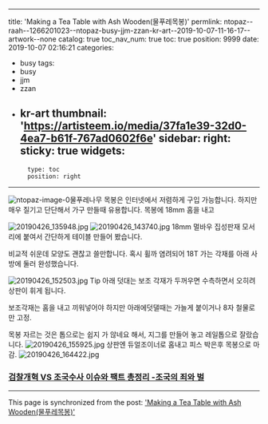 
---
title: 'Making a Tea Table with Ash Wooden(물푸레목봉)'
permlink: ntopaz--raah--1266201023--ntopaz-busy-jjm-zzan-kr-art--2019-10-07-11-16-17--artwork--none
catalog: true
toc_nav_num: true
toc: true
position: 9999
date: 2019-10-07 02:16:21
categories:
- busy
tags:
- busy
- jjm
- zzan
- kr-art
thumbnail: 'https://artisteem.io/media/37fa1e39-32d0-4ea7-b61f-767ad0602f6e'
sidebar:
    right:
        sticky: true
widgets:
    -
        type: toc
        position: right
---


![ntopaz-image-0](https://artisteem.io/media/37fa1e39-32d0-4ea7-b61f-767ad0602f6e)물푸레나무 목봉은 인터넷에서 저렴하게 구입 가능합니다.
하지만 매우 질기고 단단해서 가구 만들때 유용합니다. 
목봉에 18mm 홈을 내고 

![20190426_135948.jpg](https://cdn.steemitimages.com/DQmbgvKwAmuEFuNXpGmq69Er84wmXPVwMN7KhRDn8NnCmgy/20190426_135948.jpg)
![20190426_143740.jpg](https://cdn.steemitimages.com/DQmVSzTXuRbdyDvkdaNd2UxvoXyp2f86YN3Dg1f92CFxE2A/20190426_143740.jpg)
18mm 멀바우 집성판재 모서리에 붙여서 간단하게 테이블 만들어 봤습니다. 

비교적 쉬운데 모양도 괜찮고 쓸만합니다. 
혹시 휠까 염려되어 18T 가는 각재를 아래 사방에 둘러 완성했습니다.

![20190426_152503.jpg](https://cdn.steemitimages.com/DQmPbk19YU9mZ2L8PMkU3DrfgWbk15PozWQPFMVAYQNPwMZ/20190426_152503.jpg)
Tip  아래 덧대는 보조 각재가 두꺼우면 수측하면서 오히려 상판이 휘게 됩니다. 

보조각재는 홈을 내고 끼워넣어야 하지만 아래에덧댈때는 가늘게  붙이거나 8자 철물로만 고정.

목봉 자르는 것은 톱으로는 쉽지 가 않네요 
해서, 지그를 만들어 놓고 레일톱으로 잘랐습니다. 
![20190426_155925.jpg](https://cdn.steemitimages.com/DQmPg5LRWX2wP18xzacqqm1LiwhQrokN22rzxr4pxdffwMa/20190426_155925.jpg)
상판엔 듀얼조이너로 홈내고 피스 박은후 목봉으로 마감. 
![20190426_164422.jpg](https://cdn.steemitimages.com/DQmdSm4uuChSRHWLnpNUAxafWGNjMjC1eHtqyZw3uxjYVDM/20190426_164422.jpg)
### [검찰개혁 VS 조국수사  이슈와 팩트 총정리 -조국의 죄와 벌](https://steemit.com/busy/@raah/nkw5f-booksteem)

- - -

This page is synchronized from the post: ['Making a Tea Table with Ash Wooden(물푸레목봉)'](https://steemit.com/@raah/ntopaz--raah--1266201023--ntopaz-busy-jjm-zzan-kr-art--2019-10-07-11-16-17--artwork--none)
